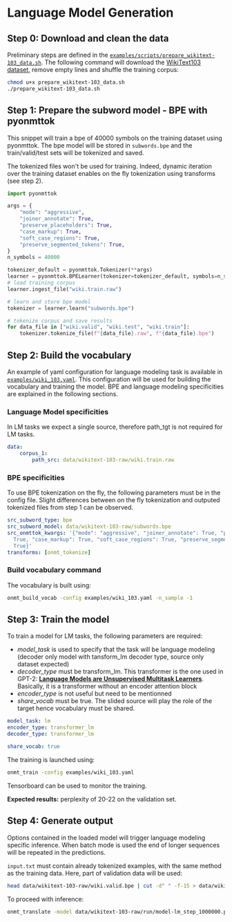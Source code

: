 # Language Model Generation


## Step 0: Download and clean the data

Preliminary steps are defined in the [`examples/scripts/prepare_wikitext-103_data.sh`](https://github.com/OpenNMT/OpenNMT-py/tree/master/examples/scripts/prepare_wikitext-103_data.sh). The following command will download the [WikiText103 dataset](https://blog.einstein.ai/the-wikitext-long-term-dependency-language-modeling-dataset/), remove empty lines and shuffle the training corpus:
```bash
chmod u+x prepare_wikitext-103_data.sh
./prepare_wikitext-103_data.sh
```

## Step 1: Prepare the subword model - BPE with pyonmttok

This snippet will train a bpe of 40000 symbols on the training dataset using pyonmttok. The bpe model will be stored in `subwords.bpe` and the train/valid/test sets will be tokenized and saved.

The tokenized files won't be used for training. Indeed, dynamic iteration over the training dataset enables on the fly tokenization using transforms (see step 2).

```python
import pyonmttok

args = {
    "mode": "aggressive",
    "joiner_annotate": True,
    "preserve_placeholders": True,
    "case_markup": True,
    "soft_case_regions": True,
    "preserve_segmented_tokens": True,
}
n_symbols = 40000

tokenizer_default = pyonmttok.Tokenizer(**args)
learner = pyonmttok.BPELearner(tokenizer=tokenizer_default, symbols=n_symbols)
# load training corpus
learner.ingest_file("wiki.train.raw")

# learn and store bpe model
tokenizer = learner.learn("subwords.bpe")

# tokenize corpus and save results
for data_file in ["wiki.valid", "wiki.test", "wiki.train"]:
    tokenizer.tokenize_file(f"{data_file}.raw", f"{data_file}.bpe")
```

## Step 2: Build the vocabulary
An example of yaml configuration for language modeling task is available in [`examples/wiki_103.yaml`](https://github.com/OpenNMT/OpenNMT-py/tree/master/examples/wiki_103.yaml). This configuration will be used for building the vocabulary and training the model.
BPE and language modeling specificities are explained in the following sections.

### Language Model specificities

In LM tasks we expect a single source, therefore path_tgt is not required for LM tasks.

```yaml
data:
    corpus_1:
        path_src: data/wikitext-103-raw/wiki.train.raw
```

### BPE specificities

To use BPE tokenization on the fly, the following parameters must be in the config file.
Slight differences between on the fly tokenization and outputed tokenized files from step 1 can be observed.

```yaml
src_subword_type: bpe
src_subword_model: data/wikitext-103-raw/subwords.bpe
src_onmttok_kwargs: '{"mode": "aggressive", "joiner_annotate": True, "preserve_placeholders":
  True, "case_markup": True, "soft_case_regions": True, "preserve_segmented_tokens":
  True}'
transforms: [onmt_tokenize]
```

### Build vocabulary command
The vocabulary is built using:
```bash
onmt_build_vocab -config examples/wiki_103.yaml -n_sample -1
```

## Step 3: Train the model
To train a model for LM tasks, the following parameters are required:

* *model_task* is used to specify that the task will be language modeling (decoder only model with tansform_lm decoder type, source only dataset expected)
* *decoder_type* must be transform_lm. This transformer is the one used in GPT-2: [**Language Models are Unsupervised Multitask Learners**](https://d4mucfpksywv.cloudfront.net/better-language-models/language_models_are_unsupervised_multitask_learners.pdf). Basically, it is a transformer without an encoder attention block
* *encoder_type* is not useful but need to be mentionned
* *share_vocab* must be true. The slided source will play the role of the target hence vocabulary must be shared. 
```yaml
model_task: lm
encoder_type: transformer_lm
decoder_type: transformer_lm

share_vocab: true
```

The training is launched using:
```bash
onmt_train -config examples/wiki_103.yaml
```
Tensorboard can be used to monitor the training.

**Expected results:** perplexity of 20-22 on the validation set.

## Step 4: Generate output
Options contained in the loaded model will trigger language modeling specific inference. When batch mode is used the end of longer sequences will be repeated in the predictions.

`input.txt` must contain already tokenized examples, with the same method as the training data. Here, part of validation data will be used:
```bash
head data/wikitext-103-raw/wiki.valid.bpe | cut -d" " -f-15 > data/wikitext-103-raw/lm_input.txt
```

To proceed with inference:
```bash
onmt_translate -model data/wikitext-103-raw/run/model-lm_step_1000000.pt -src data/wikitext-103-raw/lm_input.txt -output data/wikitext-103-raw/lm_pred_input.txt -verbose -n_best 3
```